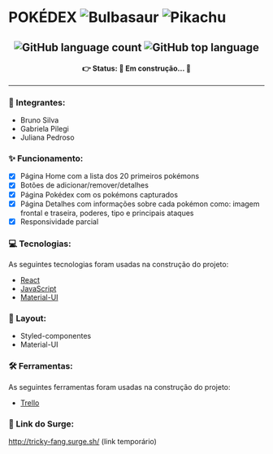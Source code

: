 # POKÉDEX <img alt='Bulbasaur' src='https://github.com/TheArtificial/pokemon-icons/blob/master/_icons/PNG/1x/001-bulbasaur-shiny.png?raw=true'/> <img alt='Pikachu' src='https://github.com/TheArtificial/pokemon-icons/blob/master/_icons/PNG/1x/025-pikachu.png?raw=true' />


<h2 align='center'>
           <img alt="GitHub language count" src="https://img.shields.io/github/languages/count/future4code/epps-pokedex13" /> <img alt="GitHub top language" src="https://img.shields.io/github/languages/top/future4code/epps-pokedex13" /> 
</h2>

<h4 align='center'>
👉 Status: 🚧 Em construção... 🚧
</h4>
<hr/>

### 🙋 Integrantes: 
- Bruno Silva
- Gabriela Pilegi
- Juliana Pedroso

### ✨ Funcionamento:
- [x] Página Home com a lista dos 20 primeiros pokémons
- [x] Botões de adicionar/remover/detalhes
- [x] Página Pokédex com os pokémons capturados
- [x] Página Detalhes com informações sobre cada pokémon como: imagem frontal e traseira, poderes, tipo e principais ataques
- [x] Responsividade parcial

### 💻 Tecnologias:
As seguintes tecnologias foram usadas na construção do projeto:
- [React](https://pt-br.reactjs.org/)
- [JavaScript](https://www.javascript.com/)
- [Material-UI](https://material-ui.com/pt/)

### 🎨 Layout:
- Styled-componentes
- Material-UI

### 🛠 Ferramentas:
As seguintes ferramentas foram usadas na construção do projeto:
- [Trello](https://trello.com/b/nU2O51xd/gest%C3%A3o-de-projetos)

### 🔗 Link do Surge:
http://tricky-fang.surge.sh/ (link temporário)


